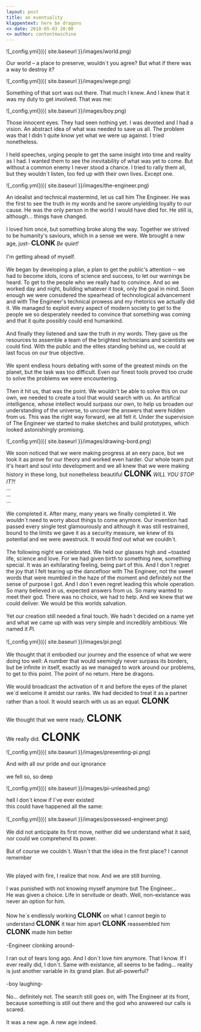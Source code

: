 ```yaml
---
layout: post
title: an eventuality
klappentext: here be dragons
<> date: 2018-05-03 20:00
<> author: contentmaschine
---
```


<!-- ToDo

-->


![_config.yml]({{ site.baseurl }}/images/world.png)

Our world – a place to preserve, wouldn´t you agree? But what if there was a way to destroy it?

![_config.yml]({{ site.baseurl }}/images/wege.png)

Something of that sort was out there. That much I knew. And I knew that it was my duty to get involved. That was me:

![_config.yml]({{ site.baseurl }}/images/boy.png)

Those innocent eyes. They had seen nothing yet. I was devoted and I had a vision. An abstract idea of what was needed to save us all. The problem was that I didn´t quite know yet what we were up against. I tried nonetheless. 
<br>
<br>
I held speeches, urging people to get the same insight into time and reality as I had. I wanted them to see the inevitability of what was yet to come. But without a common enemy I never stood a chance. I tried to rally them all, but they wouldn´t listen, too fed up with their own lives. Except one.

![_config.yml]({{ site.baseurl }}/images/the-engineer.png)

An idealist and technical mastermind, let us call him The Engineer. He was the first to see the truth in my words and he swore unyielding loyalty to our cause. He was the only person in the world I would have died for. He still is, although... things have changed. 
<br>
<br>
I loved him once, but something broke along the way. Together we strived to be humanity's saviours, which in a sense we were. We brought a new age, just- <b style="font-size:1.3em">CLONK</b> <i>Be quiet!</i> 
<br>
<br>
I'm getting ahead of myself.
<br>
<br>
We began by developing a plan, a plan to get the public's attention ─ we had to become idols, icons of science and success, to let our warnings be heard. To get to the people who we really had to convince. And so we worked day and night, building whatever it took, only the goal in mind. Soon enough we were considered the spearhead of technological advancement and with The Engineer's technical prowess and my rhetorics we actually did it. We managed to exploit every aspect of modern society to get to the people we so desperately needed to convince that something was coming and that it quite possibly could end humankind.
<br>
<br>
And finally they listened and saw the truth in my words. They gave us the resources to assemble a team of the brightest technicians and scientists we could find. With the public and the elites standing behind us, we could at last focus on our true objective.
<br>
<br>
We spent endless hours debating with some of the greatest minds on the planet, but the task was too difficult. Even our finest tools proved too crude to solve the problems we were encountering.
<br>
<br>
Then it hit us, that was the point. We wouldn't be able to solve this on our own, we needed to create a tool that would search with us. An artifical intelligence, whose intellect would surpass our own, to help us broaden our understanding of the universe, to uncover the answers that were hidden from us. This was the right way forward, we all felt it. Under the supervision of The Engineer we started to make sketches and build prototypes, which looked astonishingly promising. 

![_config.yml]({{ site.baseurl }}/images/drawing-bord.png)

We soon noticed that we were making progress at an eery pace, but we took it as prove for our theory and worked even harder. Our whole team put it's heart and soul into development and we all knew that we were making history in these long, but nonetheless beautiful <b style="font-size:1.5em">CLONK</b> <i>WILL YOU STOP IT?!</i>
<br>
...
<br>
...
<br>
...
<br>
<br>
We completed it. After many, many years we finally completed it. We wouldn´t need to worry about things to come anymore. Our invention had passed every single test glamourously and although it was still restrained, bound to the limits we gave it as a security measure, we knew of its potential and we were awestruck. It would find out what we couldn´t. 
<br>
<br>
The following night we celebrated. We held our glasses high and ~toasted life, science and love. For we had given birth to something new, something special. It was an exhilarating feeling, being part of this. And I don´t regret the joy that I felt tearing up the dancefloor with The Engineer, not the sweet words that were mumbled in the haze of the moment and definitely not the sense of purpose I got. And I don´t even regret leading this whole operation. So many believed in us, expected answers from us. So  many wanted to meet their god. There was no choice, we had to help. And we knew that we could deliver. We would be this worlds salvation. 
<br>
<br>
Yet our creation still needed a final touch. We hadn´t decided on a name yet and what we came up with was very simple and incredibly ambitious: We named it <i>Pi</i>.
<br>
<br>
![_config.yml]({{ site.baseurl }}/images/pi.png)
<br>
<br>
We thought that it embodied our journey and the essence of what we were doing too well: A number that would seemingly never surpass its borders, but be infinite in itself, exactly as we managed to work around our problems, to get to this point. The point of no return. Here be dragons. 
<br>
<br>
We would broadcast the activation of π and before the eyes of the planet we´d welcome it amidst our ranks. We had decided to treat it as a partner rather than a tool. It would search with us as an equal. 
<b style="font-size:1.5em">CLONK</b>
<br>
<br>
We thought that we were ready. <b style="font-size:1.9em">CLONK</b>
<br>
<br>
We really did. <b style="font-size:2.1em">CLONK</b>

![_config.yml]({{ site.baseurl }}/images/presenting-pi.png)

And with all our pride and our ignorance
<br>
<br>
we fell so, so deep 

![_config.yml]({{ site.baseurl }}/images/pi-unleashed.png)

hell I don´t know if I´ve ever existed
<br>
this could have happened all the same:
<br>
<br>
![_config.yml]({{ site.baseurl }}/images/possessed-engineer.png)
<br>
<br>
We did not anticipate its first move, neither did we understand what it said, nor could we comprehend its power.
<br>
<br>
But of course we couldn´t. Wasn´t that the idea in the first place? I cannot remember
<br>

<br>
We played with fire, I realize that now. And we are still burning. <br>
<br>
I was punished with not knowing myself anymore but The Engineer... <br>
He was given a choice. Life in servitude or death. Well, non-existance was never an option for him. <br> <br>
Now he´s endlessly working 
<b style="font-size:1.3em">CLONK</b> on what I cannot begin to understand 
<b style="font-size:1.3em">CLONK</b> it tear him apart 
<b style="font-size:1.3em">CLONK</b> reassembled him 
<b style="font-size:1.3em">CLONK</b> made him better
<br>
<br>
-Engineer clonking around-
<br>
<br>
I ran out of tears long ago. And I don´t love him anymore. That I know. If I ever really did, I don´t. Same with existance, all seems to be fading... reality is just another variable in its grand plan. But all-powerful?
<br>
<br>
-boy laughing-
<br>
<br>
No... definitely not. The search still goes on, with The Engineer at its front, because something is still out there and the god who answered our calls is scared.
<br>
<br>
It was a new age. A new age indeed.
